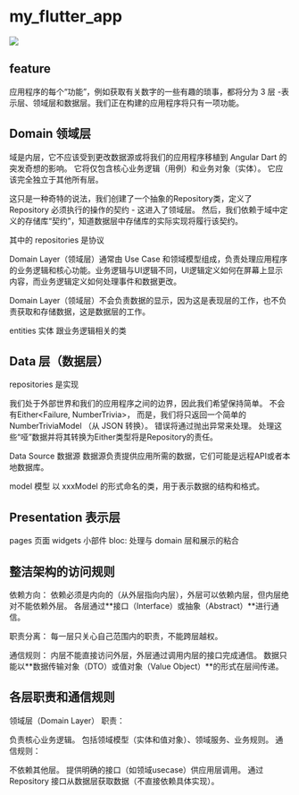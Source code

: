 # my_flutter_app

![](https://i0.wp.com/resocoder.com/wp-content/uploads/2019/08/Clean-Architecture-Flutter-Diagram.png?w=556&ssl=1)

## feature

应用程序的每个“功能”，例如获取有关数字的一些有趣的琐事，都将分为 3 层 -表示层、领域层和数据层。我们正在构建的应用程序将只有一项功能。


## Domain 领域层

域是内层，它不应该受到更改数据源或将我们的应用程序移植到 Angular Dart 的突发奇想的影响。
它将仅包含核心业务逻辑（用例）和业务对象（实体）。
它应该完全独立于其他所有层。

这只是一种奇特的说法，我们创建了一个抽象的Repository类，定义了 Repository 必须执行的操作的契约 - 这进入了领域层。
然后，我们依赖于域中定义的存储库“契约”，知道数据层中存储库的实际实现将履行该契约。

其中的 repositories 是协议

Domain Layer（领域层）通常由 Use Case 和领域模型组成，负责处理应用程序的业务逻辑和核心功能。业务逻辑与UI逻辑不同，UI逻辑定义如何在屏幕上显示内容，而业务逻辑定义如何处理事件和数据更改。

Domain Layer（领域层）不会负责数据的显示，因为这是表现层的工作，也不负责获取和存储数据，这是数据层的工作。


entities 实体
跟业务逻辑相关的类

## Data 层（数据层）

repositories 是实现

我们处于外部世界和我们的应用程序之间的边界，因此我们希望保持简单。
不会有Either<Failure, NumberTrivia>，
而是，我们将只返回一个简单的NumberTriviaModel （从 JSON 转换）。
错误将通过抛出异常来处理。
处理这些“哑”数据并将其转换为Either类型将是Repository的责任。

Data Source 数据源
数据源负责提供应用所需的数据，它们可能是远程API或者本地数据库。

model 模型
以 xxxModel 的形式命名的类，用于表示数据的结构和格式。



## Presentation 表示层

pages 页面
widgets 小部件
bloc: 处理与 domain 层和展示的粘合


## 整洁架构的访问规则
依赖方向：
依赖必须是内向的（从外层指向内层），外层可以依赖内层，但内层绝对不能依赖外层。
各层通过**接口（Interface）或抽象（Abstract）**进行通信。

职责分离：
每一层只关心自己范围内的职责，不能跨层越权。

通信规则：
内层不能直接访问外层，外层通过调用内层的接口完成通信。
数据只能以**数据传输对象（DTO）或值对象（Value Object）**的形式在层间传递。


## 各层职责和通信规则

领域层（Domain Layer）
职责：

负责核心业务逻辑。
包括领域模型（实体和值对象）、领域服务、业务规则。
通信规则：

不依赖其他层。
提供明确的接口（如领域usecase）供应用层调用。
通过 Repository 接口从数据层获取数据（不直接依赖具体实现）。













